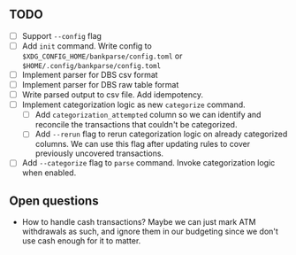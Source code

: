 ## TODO

- [ ] Support `--config` flag
- [ ] Add `init` command. Write config to `$XDG_CONFIG_HOME/bankparse/config.toml` or `$HOME/.config/bankparse/config.toml`
- [ ] Implement parser for DBS csv format
- [ ] Implement parser for DBS raw table format
- [ ] Write parsed output to csv file. Add idempotency.
- [ ] Implement categorization logic as new `categorize` command.
    - [ ] Add `categorization_attempted` column so we can identify and
      reconcile the transactions that couldn't be categorized.
    - [ ] Add `--rerun` flag to rerun categorization logic on already
      categorized columns. We can use this flag after updating rules to cover
      previously uncovered transactions.
- [ ] Add `--categorize` flag to `parse` command. Invoke categorization logic when enabled.

## Open questions

- How to handle cash transactions? Maybe we can just mark ATM withdrawals as
  such, and ignore them in our budgeting since we don't use cash enough for it
  to matter.
